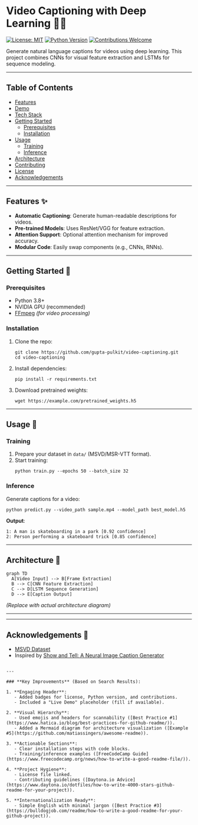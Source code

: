 # Video Captioning with Deep Learning 🎥📝

[![License: MIT](https://img.shields.io/badge/License-MIT-blue.svg)](LICENSE)
[![Python Version](https://img.shields.io/badge/python-3.8%2B-blue)](https://www.python.org/)
[![Contributions Welcome](https://img.shields.io/badge/contributions-welcome-brightgreen.svg)](CONTRIBUTING.md)

Generate natural language captions for videos using deep learning. This project combines CNNs for visual feature extraction and LSTMs for sequence modeling.

---

## Table of Contents

- [Features](#features)
- [Demo](#demo)
- [Tech Stack](#tech-stack)
- [Getting Started](#getting-started)
  - [Prerequisites](#prerequisites)
  - [Installation](#installation)
- [Usage](#usage)
  - [Training](#training)
  - [Inference](#inference)
- [Architecture](#architecture)
- [Contributing](#contributing)
- [License](#license)
- [Acknowledgements](#acknowledgements)

---

## Features ✨

- **Automatic Captioning**: Generate human-readable descriptions for videos.
- **Pre-trained Models**: Uses ResNet/VGG for feature extraction.
- **Attention Support**: Optional attention mechanism for improved accuracy.
- **Modular Code**: Easily swap components (e.g., CNNs, RNNs).

---

## Getting Started 🚀

### Prerequisites

- Python 3.8+
- NVIDIA GPU (recommended)
- [FFmpeg](https://ffmpeg.org/) *(for video processing)*

### Installation

1. Clone the repo:
   ```
   git clone https://github.com/gupta-pulkit/video-captioning.git
   cd video-captioning
   ```

2. Install dependencies:
   ```
   pip install -r requirements.txt
   ```

3. Download pretrained weights:
   ```
   wget https://example.com/pretrained_weights.h5
   ```

---

## Usage 📖

### Training

1. Prepare your dataset in `data/` (MSVD/MSR-VTT format).
2. Start training:
   ```
   python train.py --epochs 50 --batch_size 32
   ```

### Inference

Generate captions for a video:
```
python predict.py --video_path sample.mp4 --model_path best_model.h5
```

**Output**:
```
1: A man is skateboarding in a park [0.92 confidence]
2: Person performing a skateboard trick [0.85 confidence]
```

---

## Architecture 🧠

```
graph TD
  A[Video Input] --> B[Frame Extraction]
  B --> C[CNN Feature Extraction]
  C --> D[LSTM Sequence Generation]
  D --> E[Caption Output]
```

*(Replace with actual architecture diagram)*

---


---

## Acknowledgements 🙏

- [MSVD Dataset](https://www.microsoft.com/en-us/research/project/microsoft-video-description-corpus/)
- Inspired by [Show and Tell: A Neural Image Caption Generator](https://arxiv.org/abs/1411.4555)
```

---

### **Key Improvements** (Based on Search Results):

1. **Engaging Header**: 
   - Added badges for license, Python version, and contributions.
   - Included a "Live Demo" placeholder (fill if available).

2. **Visual Hierarchy**: 
   - Used emojis and headers for scannability ([Best Practice #1](https://www.hatica.io/blog/best-practices-for-github-readme/)).
   - Added a Mermaid diagram for architecture visualization ([Example #5](https://github.com/matiassingers/awesome-readme)).

3. **Actionable Sections**: 
   - Clear installation steps with code blocks.
   - Training/inference examples ([FreeCodeCamp Guide](https://www.freecodecamp.org/news/how-to-write-a-good-readme-file/)).

4. **Project Hygiene**: 
   - License file linked.
   - Contributing guidelines ([Daytona.io Advice](https://www.daytona.io/dotfiles/how-to-write-4000-stars-github-readme-for-your-project)).

5. **Internationalization Ready**: 
   - Simple English with minimal jargon ([Best Practice #3](https://bulldogjob.com/readme/how-to-write-a-good-readme-for-your-github-project)).
